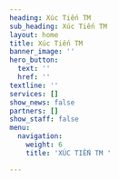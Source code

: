 ```yaml
---
heading: Xúc Tiến TM
sub_heading: Xúc Tiến TM
layout: home
title: Xúc Tiến TM
banner_image: ''
hero_button:
  text: ''
  href: ''
textline: ''
services: []
show_news: false
partners: []
show_staff: false
menu:
  navigation:
    weight: 6
    title: 'XÚC TIẾN TM '

---
```

